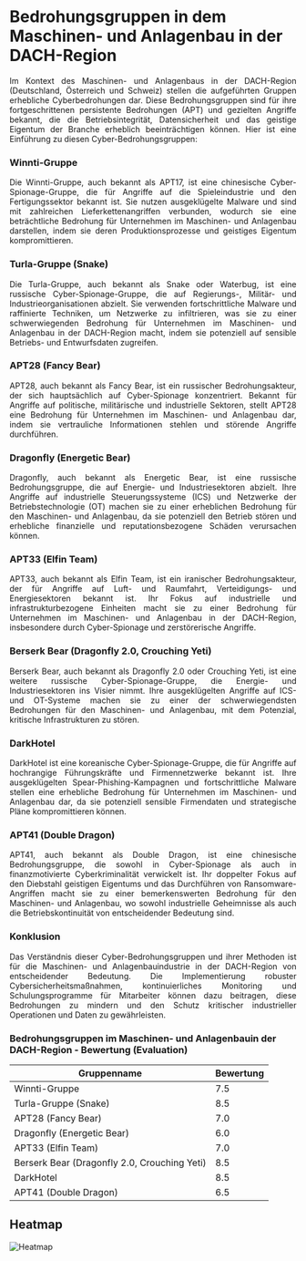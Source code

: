 # Bedrohungsgruppen in dem Maschinen- und Anlagenbau in der DACH-Region
<div align="justify">
Im Kontext des Maschinen- und Anlagenbaus in der DACH-Region (Deutschland, Österreich und Schweiz) stellen die aufgeführten Gruppen erhebliche Cyberbedrohungen dar. Diese Bedrohungsgruppen sind für ihre fortgeschrittenen persistente Bedrohungen (APT) und gezielten Angriffe bekannt, die die Betriebsintegrität, Datensicherheit und das geistige Eigentum der Branche erheblich beeinträchtigen können. Hier ist eine Einführung zu diesen Cyber-Bedrohungsgruppen:

### Winnti-Gruppe

Die Winnti-Gruppe, auch bekannt als APT17, ist eine chinesische Cyber-Spionage-Gruppe, die für Angriffe auf die Spieleindustrie und den Fertigungssektor bekannt ist. Sie nutzen ausgeklügelte Malware und sind mit zahlreichen Lieferkettenangriffen verbunden, wodurch sie eine beträchtliche Bedrohung für Unternehmen im Maschinen- und Anlagenbau darstellen, indem sie deren Produktionsprozesse und geistiges Eigentum kompromittieren.
### Turla-Gruppe (Snake)

Die Turla-Gruppe, auch bekannt als Snake oder Waterbug, ist eine russische Cyber-Spionage-Gruppe, die auf Regierungs-, Militär- und Industrieorganisationen abzielt. Sie verwenden fortschrittliche Malware und raffinierte Techniken, um Netzwerke zu infiltrieren, was sie zu einer schwerwiegenden Bedrohung für Unternehmen im Maschinen- und Anlagenbau in der DACH-Region macht, indem sie potenziell auf sensible Betriebs- und Entwurfsdaten zugreifen.
### APT28 (Fancy Bear)

APT28, auch bekannt als Fancy Bear, ist ein russischer Bedrohungsakteur, der sich hauptsächlich auf Cyber-Spionage konzentriert. Bekannt für Angriffe auf politische, militärische und industrielle Sektoren, stellt APT28 eine Bedrohung für Unternehmen im Maschinen- und Anlagenbau dar, indem sie vertrauliche Informationen stehlen und störende Angriffe durchführen.
### Dragonfly (Energetic Bear)

Dragonfly, auch bekannt als Energetic Bear, ist eine russische Bedrohungsgruppe, die auf Energie- und Industriesektoren abzielt. Ihre Angriffe auf industrielle Steuerungssysteme (ICS) und Netzwerke der Betriebstechnologie (OT) machen sie zu einer erheblichen Bedrohung für den Maschinen- und Anlagenbau, da sie potenziell den Betrieb stören und erhebliche finanzielle und reputationsbezogene Schäden verursachen können.
### APT33 (Elfin Team)

APT33, auch bekannt als Elfin Team, ist ein iranischer Bedrohungsakteur, der für Angriffe auf Luft- und Raumfahrt, Verteidigungs- und Energiesektoren bekannt ist. Ihr Fokus auf industrielle und infrastrukturbezogene Einheiten macht sie zu einer Bedrohung für Unternehmen im Maschinen- und Anlagenbau in der DACH-Region, insbesondere durch Cyber-Spionage und zerstörerische Angriffe.
### Berserk Bear (Dragonfly 2.0, Crouching Yeti)

Berserk Bear, auch bekannt als Dragonfly 2.0 oder Crouching Yeti, ist eine weitere russische Cyber-Spionage-Gruppe, die Energie- und Industriesektoren ins Visier nimmt. Ihre ausgeklügelten Angriffe auf ICS- und OT-Systeme machen sie zu einer der schwerwiegendsten Bedrohungen für den Maschinen- und Anlagenbau, mit dem Potenzial, kritische Infrastrukturen zu stören.
### DarkHotel

DarkHotel ist eine koreanische Cyber-Spionage-Gruppe, die für Angriffe auf hochrangige Führungskräfte und Firmennetzwerke bekannt ist. Ihre ausgeklügelten Spear-Phishing-Kampagnen und fortschrittliche Malware stellen eine erhebliche Bedrohung für Unternehmen im Maschinen- und Anlagenbau dar, da sie potenziell sensible Firmendaten und strategische Pläne kompromittieren können.
### APT41 (Double Dragon)

APT41, auch bekannt als Double Dragon, ist eine chinesische Bedrohungsgruppe, die sowohl in Cyber-Spionage als auch in finanzmotivierte Cyberkriminalität verwickelt ist. Ihr doppelter Fokus auf den Diebstahl geistigen Eigentums und das Durchführen von Ransomware-Angriffen macht sie zu einer bemerkenswerten Bedrohung für den Maschinen- und Anlagenbau, wo sowohl industrielle Geheimnisse als auch die Betriebskontinuität von entscheidender Bedeutung sind.

### Konklusion
Das Verständnis dieser Cyber-Bedrohungsgruppen und ihrer Methoden ist für die Maschinen- und Anlagenbauindustrie in der DACH-Region von entscheidender Bedeutung. Die Implementierung robuster Cybersicherheitsmaßnahmen, kontinuierliches Monitoring und Schulungsprogramme für Mitarbeiter können dazu beitragen, diese Bedrohungen zu mindern und den Schutz kritischer industrieller Operationen und Daten zu gewährleisten.
</div>
<h3>Bedrohungsgruppen im Maschinen- und Anlagenbauin der DACH-Region - Bewertung (Evaluation)</h3>
<div align="center">
<table>
    <thead>
        <tr>
            <th>Gruppenname</th>
            <th>Bewertung</th>
        </tr>
    </thead>
    <tbody>
        <tr>
            <td>Winnti-Gruppe</td>
            <td>7.5</td>
        </tr>
        <tr>
            <td>Turla-Gruppe (Snake)</td>
            <td>8.5</td>
        </tr>
        <tr>
            <td>APT28 (Fancy Bear)</td>
            <td>7.0</td>
        </tr>
        <tr>
            <td>Dragonfly (Energetic Bear)</td>
            <td>6.0</td>
        </tr>
        <tr>
            <td>APT33 (Elfin Team)</td>
            <td>7.0</td>
        </tr>
        <tr>
            <td>Berserk Bear (Dragonfly 2.0, Crouching Yeti)</td>
            <td>8.5</td>
        </tr>
        <tr>
            <td>DarkHotel</td>
            <td>8.5</td>
        </tr>
        <tr>
            <td>APT41 (Double Dragon)</td>
            <td>6.5</td>
        </tr>
    </tbody>
</table>
</div>

## Heatmap

![Heatmap](https://github.com/GeigerLaszlo/Cyber-Security-Heatmaps-Akteure-in-der-DACH-Region-2024/blob/main/Maschinen-%20und%20Anlagenbau/Maschinen-%20und%20Anlagenbau.svg)


